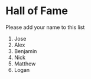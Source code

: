 # Hall of Fame
Please add your name to this list

1. Jose
2. Alex
3. Benjamin
4. Nick
5. Matthew
6. Logan
